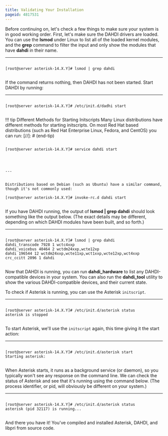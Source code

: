 ```yaml
---
title: Validating Your Installation
pageid: 4817531
---
```


Before continuing on, let's check a few things to make sure your system is in good working order. First, let's make sure the DAHDI drivers are loaded. You can use the **lsmod** under Linux to list all of the loaded kernel modules, and the **grep** command to filter the input and only show the modules that have **dahdi** in their name.




---

  
  


```

[root@server asterisk-14.X.Y]# lsmod | grep dahdi


```


If the command returns nothing, then DAHDI has not been started. Start DAHDI by running:




---

  
  


```

[root@server asterisk-14.X.Y]# /etc/init.d/dadhi start


```




!!! tip Different Methods for Starting Initscripts
    Many Linux distributions have different methods for starting initscripts. On most Red Hat based distributions (such as Red Hat Enterprise Linux, Fedora, and CentOS) you can run:
[//]: # (end-tip)


  
  


```

[root@server asterisk-14.X.Y]# service dahdi start
  



---


Distributions based on Debian (such as Ubuntu) have a similar command, though it's not commonly used:

[root@server asterisk-14.X.Y]# invoke-rc.d dahdi start


```


If you have DAHDI running, the output of **lsmod | grep dahdi** should look something like the output below. (The exact details may be different, depending on which DAHDI modules have been built, and so forth.)




---

  
  


```

[root@server asterisk-14.X.Y]# lsmod | grep dahdi
dahdi_transcode 7928 1 wctc4xxp
dahdi_voicebus 40464 2 wctdm24xxp,wcte12xp
dahdi 196544 12 wctdm24xxp,wcte11xp,wct1xxp,wcte12xp,wct4xxp
crc_ccitt 2096 1 dahdi


```


Now that DAHDI is running, you can run **dahdi_hardware** to list any DAHDI-compatible devices in your system. You can also run the **dahdi_tool** utility to show the various DAHDI-compatible devices, and their current state.

To check if Asterisk is running, you can use the Asterisk `initscript`.




---

  
  


```

[root@server asterisk-14.X.Y]# /etc/init.d/asterisk status
asterisk is stopped


```


To start Asterisk, we'll use the `initscript` again, this time giving it the start action:




---

  
  


```

[root@server asterisk-14.X.Y]# /etc/init.d/asterisk start
Starting asterisk:


```


When Asterisk starts, it runs as a background service (or daemon), so you typically won't see any response on the command line. We can check the status of Asterisk and see that it's running using the command below. (The process identifier, or pid, will obviously be different on your system.)




---

  
  


```

[root@server asterisk-14.X.Y]# /etc/init.d/asterisk status
asterisk (pid 32117) is running...


```


And there you have it! You've compiled and installed Asterisk, DAHDI, and libpri from source code.

